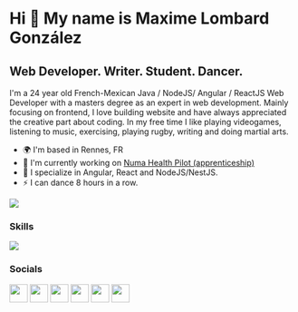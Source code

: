 Hi 👋 My name is Maxime Lombard González
========================================

Web Developer. Writer. Student. Dancer.
-------------------------------

I'm a 24 year old French-Mexican Java / NodeJS/ Angular / ReactJS Web Developer with a masters degree as an expert in web development. Mainly focusing on frontend, I love building website and have always appreciated the creative part about coding. In my free time I like playing videogames, listening to music, exercising, playing rugby, writing and doing martial arts.

* 🌍  I'm based in Rennes, FR
* 🚀  I'm currently working on [Numa Health Pilot (apprenticeship)](https://patient.healthpilot.eu/)
* 🧠  I specialize in Angular, React and NodeJS/NestJS.
* ⚡  I can dance 8 hours in a row.

<a href="https://www.twitch.tv/ninolombard" target="_blank" rel="noreferrer"><img
src="https://img.shields.io/twitch/status/ninolombard?logo=twitchsx&style=for-the-badge&color=0891b2&labelColor=1c1917&label=TWITCH+STATUS" /></a>
### Skills

<p align="left">
  <a href="https://skillicons.dev">
    <img src="https://skillicons.dev/icons?i=git,docker,java,python,nodejs,nestjs,angular,reactjs,figma,postgresql,mysql" />
  </a>
</p>

### Socials

<p align="left"> <a href="https://discord.com/users/NinoLombard#7777" target="_blank" rel="noreferrer"><img src="https://raw.githubusercontent.com/danielcranney/readme-generator/main/public/icons/socials/discord.svg" width="32" height="32" /></a> <a href="https://www.github.com/ElNinoLombard" target="_blank" rel="noreferrer"><img src="https://raw.githubusercontent.com/danielcranney/readme-generator/main/public/icons/socials/github.svg" width="32" height="32" /></a> <a href="http://www.instagram.com/maximelg.png" target="_blank" rel="noreferrer"><img src="https://raw.githubusercontent.com/danielcranney/readme-generator/main/public/icons/socials/instagram.svg" width="32" height="32" /></a> <a href="https://www.linkedin.com/in/maxime-lombard-783bb1234/" target="_blank" rel="noreferrer"><img src="https://raw.githubusercontent.com/danielcranney/readme-generator/main/public/icons/socials/linkedin.svg" width="32" height="32" /></a> <a href="https://www.stackoverflow.com/users/19678027/maxime-lombard" target="_blank" rel="noreferrer"><img src="https://raw.githubusercontent.com/danielcranney/readme-generator/main/public/icons/socials/stackoverflow.svg" width="32" height="32" /></a> <a href="https://www.twitch.tv/ninolombard" target="_blank" rel="noreferrer"><img src="https://raw.githubusercontent.com/danielcranney/readme-generator/main/public/icons/socials/twitch.svg" width="32" height="32" /></a></p>     
